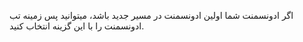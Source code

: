 اگر ادونسمنت شما اولین ادونسمنت در مسیر جدید باشد، میتوانید پس زمینه تب ادونسمنت را با این گزینه انتخاب کنید.